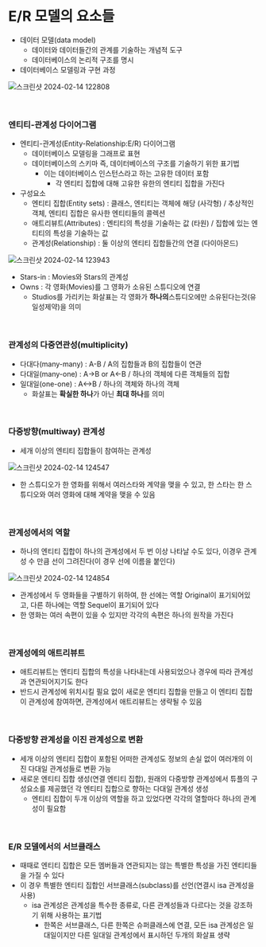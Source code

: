 # E/R 모델의 요소들
* 데이터 모델(data model)
  * 데이터와 데이터들간의 관계를 기술하는 개념적 도구
  * 데이터베이스의 논리적 구조를 명시
* 데이터베이스 모델링과 구현 과정

![스크린샷 2024-02-14 122808](https://github.com/kim-do-kyun/My_Study/assets/70315428/18f6f597-21a5-44c3-852d-19e1bacf72c5)

<br>

### 엔티티-관계성 다이어그램
* 엔티티-관계성(Entity-Relationship:E/R) 다이어그램
  * 데이터베이스 모델링을 그래프로 표현
  * 데이터베이스의 스키마 즉, 데이터베이스의 구조를 기술하기 위한 표기법
    * 이는 데이터베이스 인스턴스라고 하는 고유한 데이터 포함
      * 각 엔티티 집합에 대해 고유한 유한의 엔티티 집합을 가진다
* 구성요소
  * 엔티티 집합(Entity sets) : 클래스, 엔티티는 객체에 해당 (사각형) / 추상적인 객체, 엔티티 집합은 유사한 엔티티들의 콜렉션
  * 애트리뷰트(Attributes) : 엔티티의 특성을 기술하는 값 (타원) / 집합에 있는 엔티티의 특성을 기술하는 값
  * 관계성(Relationship) : 둘 이상의 엔티티 집합들간의 연결 (다이아몬드)

![스크린샷 2024-02-14 123943](https://github.com/kim-do-kyun/My_Study/assets/70315428/3d706be6-04d0-42e6-a267-4eb1aab88e16)
* Stars-in : Movies와 Stars의 관계성
* Owns : 각 영화(Movies)를 그 영화가 소유된 스튜디오에 연결
  * Studios를 가리키는 화살표는 각 영화가 **하나의**스튜디오에만 소유된다는것(유일성제약)을 의미

<br>

### 관계성의 다중연관성(multiplicity)
* 다대다(many-many) : A-B / A의 집합들과 B의 집합들이 연관
* 다대일(many-one) : A->B or A<-B / 하나의 객체에 다른 객체들의 집합
* 일대일(one-one) : A<->B / 하나의 객체와 하나의 객체
  * 화살표는 **확실한 하나**가 아닌 **최대 하나**를 의미

<br>

### 다중방향(multiway) 관계성
* 세개 이상의 엔티티 집합들이 참여하는 관계성

![스크린샷 2024-02-14 124547](https://github.com/kim-do-kyun/My_Study/assets/70315428/63e4757a-d35d-4ab6-802b-75312d3f1baf)
* 한 스튜디오가 한 영화를 위해서 여러스타와 계약을 맺을 수 있고, 한 스타는 한 스튜디오와 여러 영화에 대해 계약을 맺을 수 있음

<br>

### 관계성에서의 역할
* 하나의 엔티티 집합이 하나의 관계성에서 두 번 이상 나타날 수도 있다, 이경우 관계성 수 만큼 선이 그려진다(이 경우 선에 이름을 붙인다)

![스크린샷 2024-02-14 124854](https://github.com/kim-do-kyun/My_Study/assets/70315428/02cb9bd0-4b3b-493e-858e-f81b395b7a36)
* 관계성에서 두 영화들을 구별하기 위하여, 한 선에는 역할 Original이 표기되어있고, 다른 하나에는 역할 Sequel이 표기되어 있다
* 한 영화는 여러 속편이 있을 수 있지만 각각의 속편은 하나의 원작을 가진다

<br>

### 관계성에의 애트리뷰트
* 애트리뷰트는 엔티티 집합의 특성을 나타내는데 사용되었으나 경우에 따라 관계성과 연관되어지기도 한다
* 반드시 관계성에 위치시킬 필요 없이 새로운 엔티티 집합을 만들고 이 엔티티 집합이 관계성에 참여하면, 관계성에서 애트리뷰트는 생략될 수 있음

<br>

### 다중방향 관계성을 이진 관계성으로 변환
* 세개 이상의 엔티티 집합이 포함된 어떠한 관계성도 정보의 손실 없이 여러개의 이진 다대일 관계성들로 변환 가능
* 새로운 엔티티 집합 생성(연결 엔티티 집합), 원래의 다중방향 관계성에서 튜플의 구성요소를 제공했던 각 엔티티 집합으로 향하는 다대일 관계성 생성
  * 엔티티 집합이 두개 이상의 역할을 하고 있었다면 각각의 열할마다 하나의 관계성이 필요함

<br>

### E/R 모델에서의 서브클래스
* 때때로 엔티티 집합은 모든 멤버들과 연관되지는 않는 특별한 특성을 가진 엔티티들을 가질 수 있다
* 이 경우 특별한 엔티티 집합인 서브클래스(subclass)를 선언(연결시 isa 관계성을 사용)
  * isa 관계성은 관계성을 특수한 종류로, 다른 관계성들과 다르다는 것을 강조하기 위해 사용하는 표기법
    * 한쪽은 서브클래스, 다른 한쪽은 슈퍼클래스에 연결, 모든 isa 관계성은 일대일이지만 다른 일대일 관계성에서 표시하던 두개의 화살표 생략